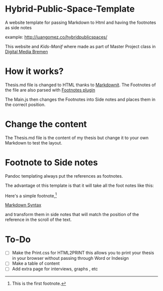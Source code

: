 # Hybrid-Public-Space-Template
A website template for passing Markdown to Html and having the footnotes as  side notes

example: http://juangomez.co/hybridpublicspaces/

This website and *Kids-Manif* where made as part of Master Project class in [Digital Media Bremen](http://digitalmedia-bremen.de/)

# How it works?

Thesis.md file is changed to HTML thanks to [Markdownit](https://github.com/markdown-it/markdown-it#usage-examples).
The Footnotes of the file are also parsed with [Footnotes plugin](https://github.com/markdown-it/markdown-it-footnote)

The Main.js then changes the Footnotes into Side notes and places them in the correct position.

# Change the content

The Thesis.md file is the content of my thesis but change it to your own Markdown to test the layout.

# Footnote to Side notes

Pandoc templating always put the references as footnotes.

The advantage ot this template is that it will take all the foot notes like this:


Here's a simple footnote,[^1]

[^1]: This is the first footnote.

[Markdown Syntax](https://www.markdownguide.org/extended-syntax/)


and transform them in side notes that will match the position of the reference in the scroll of the text.

# To-Do

- [ ] Make the Print.css for HTML2PRINT this allows you to print your thesis in your browser without passing through Word or Indesign
- [ ] Make a table of content
- [ ] Add extra page for interviews, graphs , etc
